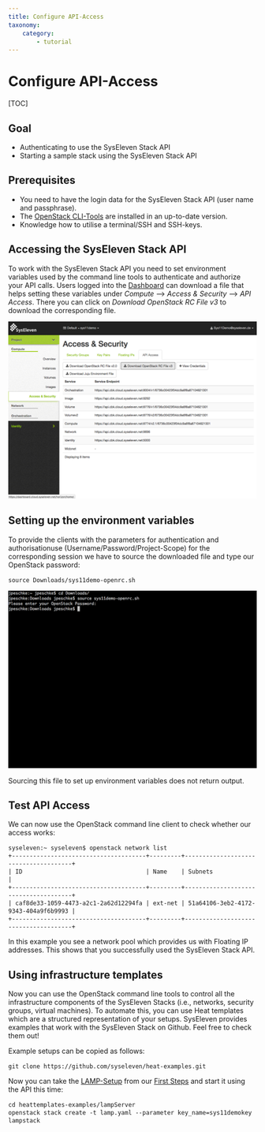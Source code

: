 ```yaml
---
title: Configure API-Access
taxonomy:
    category:
        - tutorial
---
```


# Configure API-Access

[TOC]

## Goal

* Authenticating to use the SysEleven Stack API
* Starting a sample stack using the SysEleven Stack API

## Prerequisites 

* You need to have the login data for the SysEleven Stack API (user name and passphrase).
* The [OpenStack CLI-Tools](openstack-cli/) are installed in an up-to-date version.
* Knowledge how to utilise a terminal/SSH and SSH-keys.

## Accessing the SysEleven Stack API

To work with the SysEleven Stack API you need to set environment variables used by the command line tools to authenticate and authorize your API calls. Users logged into the [Dashboard](https://dashboard.cloud.syseleven.net) can download a file that helps setting these variables under *Compute* --> *Access & Security* --> *API Access*. There you can click on *Download OpenStack RC File v3* to download the corresponding file.
 
![Environment Variable Download](../img/openrc.png)

## Setting up the environment variables

To provide the clients with the parameters for authentication and authorisationuse (Username/Password/Project-Scope) for the corresponding session we have to source the downloaded file and type our OpenStack password:

```shell
source Downloads/sys11demo-openrc.sh
```

![source openrc](../img/source.png)

Sourcing this file to set up environment variables does not return output.

## Test API Access

We can now use the OpenStack command line client to check whether our access works:

```shell
syseleven:~ syseleven$ openstack network list
+--------------------------------------+---------+--------------------------------------+
| ID                                   | Name    | Subnets                              |
+--------------------------------------+---------+--------------------------------------+
| caf8de33-1059-4473-a2c1-2a62d12294fa | ext-net | 51a64106-3eb2-4172-9343-404a9f6b9993 |
+--------------------------------------+---------+--------------------------------------+
```

In this example you see a network pool which provides us with Floating IP addresses. This shows that you successfully used the SysEleven Stack API.

## Using infrastructure templates

Now you can use the OpenStack command line tools to control all the infrastructure components of the SysEleven Stacks (i.e., networks, security groups, virtual machines). To automate this, you can use Heat templates which are a structured representation of your setups. SysEleven provides examples that work with the SysEleven Stack on Github. Feel free to check them out!

Example setups can be copied as follows:
```shell
git clone https://github.com/syseleven/heat-examples.git
```

Now you can take the [LAMP-Setup](https://raw.githubusercontent.com/syseleven/heattemplates-examples/master/lampServer/lamp.yaml) from our [First Steps](firststeps/#starting-the-compute-instance) and start it using the API this time:
```shell
cd heattemplates-examples/lampServer
openstack stack create -t lamp.yaml --parameter key_name=sys11demokey lampstack
```